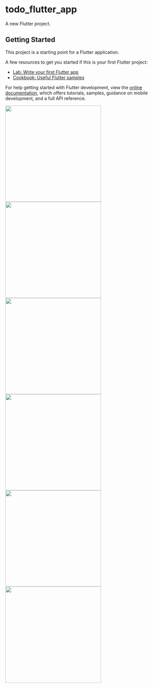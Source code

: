 # todo_flutter_app

A new Flutter project.

## Getting Started

This project is a starting point for a Flutter application.

A few resources to get you started if this is your first Flutter project:

- [Lab: Write your first Flutter app](https://docs.flutter.dev/get-started/codelab)
- [Cookbook: Useful Flutter samples](https://docs.flutter.dev/cookbook)

For help getting started with Flutter development, view the
[online documentation](https://docs.flutter.dev/), which offers tutorials,
samples, guidance on mobile development, and a full API reference.

<img src="https://github.com/Bonikadesai/todo_flutter_app/assets/114163756/82603c1b-00dd-4cae-8091-eca60f0109c4" width="300px">
<img src="https://github.com/Bonikadesai/todo_flutter_app/assets/114163756/1003e3d6-008c-4857-a9f5-266261b3b4a2" width="300px">
<img src="https://github.com/Bonikadesai/todo_flutter_app/assets/114163756/3ff4bc10-c37d-466a-9ce5-7fd8a7bf1801" width="300px">
<img src="https://github.com/Bonikadesai/todo_flutter_app/assets/114163756/5790c991-b293-43b2-8335-176a0ab908f1" width="300px">
<img src="https://github.com/Bonikadesai/todo_flutter_app/assets/114163756/fd4e0037-80e3-4434-8457-81f8144db412" width="300px">
<img src="https://github.com/Bonikadesai/todo_flutter_app/assets/114163756/0e9d04f9-8723-4132-b03e-462f6cda2b21" width="300px">

